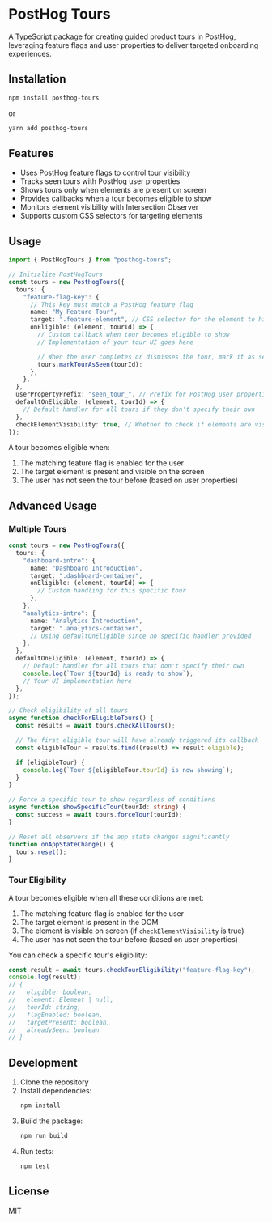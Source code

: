 # PostHog Tours

A TypeScript package for creating guided product tours in PostHog, leveraging feature flags and user properties to deliver targeted onboarding experiences.

## Installation

```bash
npm install posthog-tours
```

or

```bash
yarn add posthog-tours
```

## Features

- Uses PostHog feature flags to control tour visibility
- Tracks seen tours with PostHog user properties
- Shows tours only when elements are present on screen
- Provides callbacks when a tour becomes eligible to show
- Monitors element visibility with Intersection Observer
- Supports custom CSS selectors for targeting elements

## Usage

```typescript
import { PostHogTours } from "posthog-tours";

// Initialize PostHogTours
const tours = new PostHogTours({
  tours: {
    "feature-flag-key": {
      // This key must match a PostHog feature flag
      name: "My Feature Tour",
      target: ".feature-element", // CSS selector for the element to highlight
      onEligible: (element, tourId) => {
        // Custom callback when tour becomes eligible to show
        // Implementation of your tour UI goes here

        // When the user completes or dismisses the tour, mark it as seen
        tours.markTourAsSeen(tourId);
      },
    },
  },
  userPropertyPrefix: "seen_tour_", // Prefix for PostHog user properties
  defaultOnEligible: (element, tourId) => {
    // Default handler for all tours if they don't specify their own
  },
  checkElementVisibility: true, // Whether to check if elements are visible before showing tour
});
```

A tour becomes eligible when:

1. The matching feature flag is enabled for the user
2. The target element is present and visible on the screen
3. The user has not seen the tour before (based on user properties)

## Advanced Usage

### Multiple Tours

```typescript
const tours = new PostHogTours({
  tours: {
    "dashboard-intro": {
      name: "Dashboard Introduction",
      target: ".dashboard-container",
      onEligible: (element, tourId) => {
        // Custom handling for this specific tour
      },
    },
    "analytics-intro": {
      name: "Analytics Introduction",
      target: ".analytics-container",
      // Using defaultOnEligible since no specific handler provided
    },
  },
  defaultOnEligible: (element, tourId) => {
    // Default handler for all tours that don't specify their own
    console.log(`Tour ${tourId} is ready to show`);
    // Your UI implementation here
  },
});

// Check eligibility of all tours
async function checkForEligibleTours() {
  const results = await tours.checkAllTours();

  // The first eligible tour will have already triggered its callback
  const eligibleTour = results.find((result) => result.eligible);

  if (eligibleTour) {
    console.log(`Tour ${eligibleTour.tourId} is now showing`);
  }
}

// Force a specific tour to show regardless of conditions
async function showSpecificTour(tourId: string) {
  const success = await tours.forceTour(tourId);
}

// Reset all observers if the app state changes significantly
function onAppStateChange() {
  tours.reset();
}
```

### Tour Eligibility

A tour becomes eligible when all these conditions are met:

1. The matching feature flag is enabled for the user
2. The target element is present in the DOM
3. The element is visible on screen (if `checkElementVisibility` is true)
4. The user has not seen the tour before (based on user properties)

You can check a specific tour's eligibility:

```typescript
const result = await tours.checkTourEligibility("feature-flag-key");
console.log(result);
// {
//   eligible: boolean,
//   element: Element | null,
//   tourId: string,
//   flagEnabled: boolean,
//   targetPresent: boolean,
//   alreadySeen: boolean
// }
```

## Development

1. Clone the repository
2. Install dependencies:
   ```bash
   npm install
   ```
3. Build the package:
   ```bash
   npm run build
   ```
4. Run tests:
   ```bash
   npm test
   ```

## License

MIT
